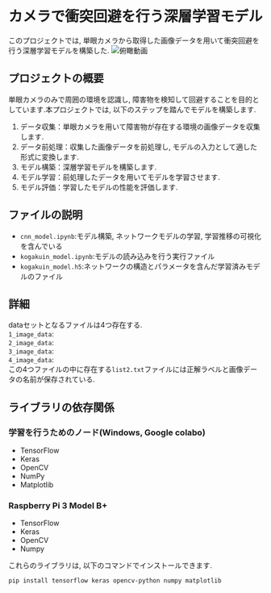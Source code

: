 # カメラで衝突回避を行う深層学習モデル

このプロジェクトでは, 単眼カメラから取得した画像データを用いて衝突回避を行う深層学習モデルを構築した.
![俯瞰動画](./explanation_images/Bird's-eye-view.gif)

## プロジェクトの概要

単眼カメラのみで周囲の環境を認識し, 障害物を検知して回避することを目的としています.本プロジェクトでは, 以下のステップを踏んでモデルを構築します.

1. データ収集：単眼カメラを用いて障害物が存在する環境の画像データを収集します.
2. データ前処理：収集した画像データを前処理し, モデルの入力として適した形式に変換します.
3. モデル構築：深層学習モデルを構築します.
4. モデル学習：前処理したデータを用いてモデルを学習させます.
5. モデル評価：学習したモデルの性能を評価します.

## ファイルの説明
- `cnn_model.ipynb`:モデル構築, ネットワークモデルの学習, 学習推移の可視化を含んでいる
- `kogakuin_model.ipynb`:モデルの読み込みを行う実行ファイル
- `kogakuin_model.h5`:ネットワークの構造とパラメータを含んだ学習済みモデルのファイル

## 詳細
dataセットとなるファイルは4つ存在する.   
`1_image_data`:  
`2_image_data`:  
`3_image_data`:  
`4_image_data`:  
この4つファイルの中に存在する`list2.txt`ファイルには正解ラベルと画像データの名前が保存されている.

## ライブラリの依存関係
### 学習を行うためのノード(Windows, Google colabo)
- TensorFlow
- Keras
- OpenCV
- NumPy
- Matplotlib
### Raspberry Pi 3 Model B+
- TensorFlow
- Keras
- OpenCV
- Numpy

これらのライブラリは, 以下のコマンドでインストールできます.

```sh
pip install tensorflow keras opencv-python numpy matplotlib
```
